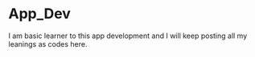 # App_Dev
I am basic learner to this app development and I will keep posting all my leanings as codes here.
